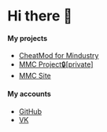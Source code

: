 # Hi there 👋

#### My projects
- [CheatMod for Mindustry](https://github.com/paulieg626/Cheat)
- [MMC Project🔒[private]](https://github.com/paulieg626/MindustryModCreate)
- [MMC Site](https://github.com/paulieg626/mindustry.mod.create)

#### My accounts
- [GitHub](https://github.com/paulieg626)
- [VK](https://vk.com/oleglysuhin)
